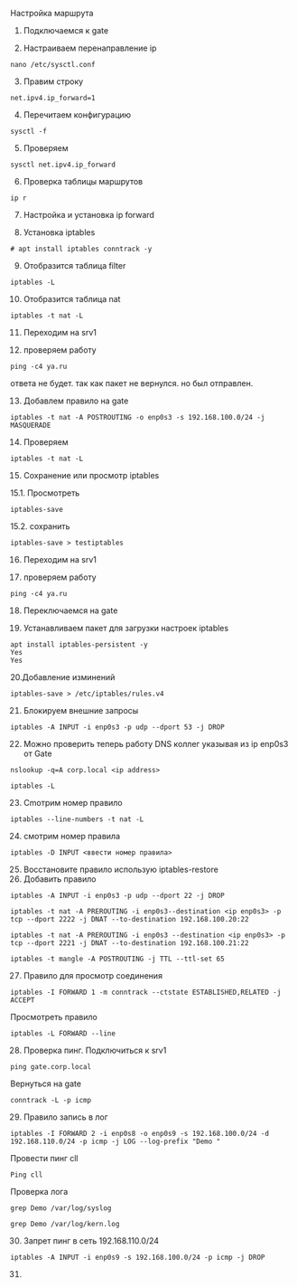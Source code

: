 Настройка маршрута

1. Подключаемся к gate

2. Настраиваем перенаправление ip
```
nano /etc/sysctl.conf
```
3. Правим строку
```
net.ipv4.ip_forward=1
```
4. Перечитаем конфигурацию

```
sysctl -f
```

5. Проверяем

```
sysctl net.ipv4.ip_forward
```
6. Проверка таблицы маршрутов

```
ip r
```

7. Настройка и установка ip forward

8. Установка iptables
```
# apt install iptables conntrack -y
```

9. Отобразится таблица filter
```
iptables -L
```
10. Отобразится таблица nat

```
iptables -t nat -L
```
11. Переходим на srv1

12. проверяем работу
```
ping -c4 ya.ru
```
ответа не будет. так как пакет не вернулся. но был отправлен.

13. Добавлем правило на gate

```
iptables -t nat -A POSTROUTING -o enp0s3 -s 192.168.100.0/24 -j MASQUERADE
```
14. Проверяем

```
iptables -t nat -L
```

15. Сохранение или просмотр iptables

15.1. Просмотреть
```
iptables-save
```
15.2. сохранить 
```
iptables-save > testiptables
```

16. Переходим на srv1

17. проверяем работу
```
ping -c4 ya.ru
```

18. Переключаемся на gate

19. Устанавливаем пакет для загрузки настроек iptables
```
apt install iptables-persistent -y
Yes
Yes
```

20.Добавление изминений

```
iptables-save > /etc/iptables/rules.v4
```

21. Блокируем внешние запросы

```
iptables -A INPUT -i enp0s3 -p udp --dport 53 -j DROP
```

22. Можно проверить теперь работу DNS коллег указывая из ip enp0s3 от Gate
```
nslookup -q=A corp.local <ip address>
```
```
iptables -L
```

23. Сmотрим номер правило
```
iptables --line-numbers -t nat -L

```
24. смотрим номер правила

```
iptables -D INPUT <ввести номер правила>
```
25. Восстановите правило использую iptables-restore
26. Добавить правило

```
iptables -A INPUT -i enp0s3 -p udp --dport 22 -j DROP
```
```
iptables -t nat -A PREROUTING -i enp0s3--destination <ip enp0s3> -p tcp --dport 2222 -j DNAT --to-destination 192.168.100.20:22
```
```
iptables -t nat -A PREROUTING -i enp0s3 --destination <ip enp0s3> -p tcp --dport 2221 -j DNAT --to-destination 192.168.100.21:22
```
```
iptables -t mangle -A POSTROUTING -j TTL --ttl-set 65
```
27. Правило для просмотр соединения
```
iptables -I FORWARD 1 -m conntrack --ctstate ESTABLISHED,RELATED -j ACCEPT
```
Просмотреть правило
```
iptables -L FORWARD --line
```
28. Проверка пинг. Подключиться к srv1
```
ping gate.corp.local
```
Вернуться на gate
```
conntrack -L -p icmp
```
29. Правило запись в лог
```
iptables -I FORWARD 2 -i enp0s8 -o enp0s9 -s 192.168.100.0/24 -d 192.168.110.0/24 -p icmp -j LOG --log-prefix "Demo "
```
Провести пинг cll
```
Ping cll
```
Проверка лога
```
grep Demo /var/log/syslog
```
```
grep Demo /var/log/kern.log
```
30. Запрет пинг в сеть 192.168.110.0/24
```
iptables -A INPUT -i enp0s9 -s 192.168.100.0/24 -p icmp -j DROP
```
31. 
